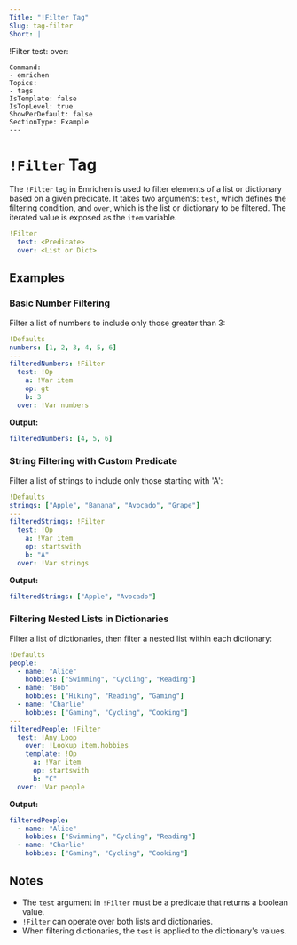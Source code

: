 ```yaml
---
Title: "!Filter Tag"
Slug: tag-filter
Short: |
  ```
  !Filter
    test: <Predicate>
    over: <List or Dict>
  ```
Command:
  - emrichen
Topics:
  - tags
IsTemplate: false
IsTopLevel: true
ShowPerDefault: false
SectionType: Example
---
```

# `!Filter` Tag

The `!Filter` tag in Emrichen is used to filter elements of a list or dictionary based on a given predicate. It takes
two arguments: `test`, which defines the filtering condition, and `over`, which is the list or dictionary to be
filtered. The iterated value is exposed as the `item` variable.

```yaml
!Filter
  test: <Predicate>
  over: <List or Dict>
```

## Examples

### Basic Number Filtering

Filter a list of numbers to include only those greater than 3:

```yaml
!Defaults
numbers: [1, 2, 3, 4, 5, 6]
---
filteredNumbers: !Filter
  test: !Op
    a: !Var item
    op: gt
    b: 3
  over: !Var numbers
```

**Output:**

```yaml
filteredNumbers: [4, 5, 6]
```

### String Filtering with Custom Predicate

Filter a list of strings to include only those starting with 'A':

```yaml
!Defaults
strings: ["Apple", "Banana", "Avocado", "Grape"]
---
filteredStrings: !Filter
  test: !Op
    a: !Var item
    op: startswith
    b: "A"
  over: !Var strings
```

**Output:**

```yaml
filteredStrings: ["Apple", "Avocado"]
```

### Filtering Nested Lists in Dictionaries

Filter a list of dictionaries, then filter a nested list within each dictionary:

```yaml
!Defaults
people:
  - name: "Alice"
    hobbies: ["Swimming", "Cycling", "Reading"]
  - name: "Bob"
    hobbies: ["Hiking", "Reading", "Gaming"]
  - name: "Charlie"
    hobbies: ["Gaming", "Cycling", "Cooking"]
---
filteredPeople: !Filter
  test: !Any,Loop
    over: !Lookup item.hobbies
    template: !Op
      a: !Var item
      op: startswith
      b: "C"
  over: !Var people
```

**Output:**

```yaml
filteredPeople:
  - name: "Alice"
    hobbies: ["Swimming", "Cycling", "Reading"]
  - name: "Charlie"
    hobbies: ["Gaming", "Cycling", "Cooking"]
```

## Notes

- The `test` argument in `!Filter` must be a predicate that returns a boolean value.
- `!Filter` can operate over both lists and dictionaries.
- When filtering dictionaries, the `test` is applied to the dictionary's values.